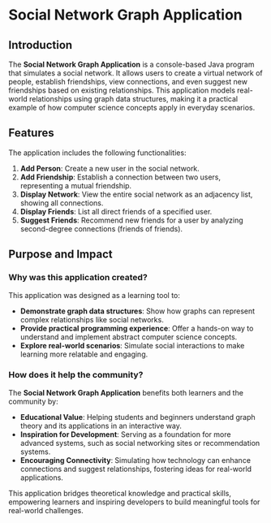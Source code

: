 # Social Network Graph Application

## Introduction
The **Social Network Graph Application** is a console-based Java program that simulates a social network. It allows users to create a virtual network of people, establish friendships, view connections, and even suggest new friendships based on existing relationships. This application models real-world relationships using graph data structures, making it a practical example of how computer science concepts apply in everyday scenarios.

## Features
The application includes the following functionalities:
1. **Add Person**: Create a new user in the social network.
2. **Add Friendship**: Establish a connection between two users, representing a mutual friendship.
3. **Display Network**: View the entire social network as an adjacency list, showing all connections.
4. **Display Friends**: List all direct friends of a specified user.
5. **Suggest Friends**: Recommend new friends for a user by analyzing second-degree connections (friends of friends).

## Purpose and Impact
### Why was this application created?
This application was designed as a learning tool to:
- **Demonstrate graph data structures**: Show how graphs can represent complex relationships like social networks.
- **Provide practical programming experience**: Offer a hands-on way to understand and implement abstract computer science concepts.
- **Explore real-world scenarios**: Simulate social interactions to make learning more relatable and engaging.

### How does it help the community?
The **Social Network Graph Application** benefits both learners and the community by:
- **Educational Value**: Helping students and beginners understand graph theory and its applications in an interactive way.
- **Inspiration for Development**: Serving as a foundation for more advanced systems, such as social networking sites or recommendation systems.
- **Encouraging Connectivity**: Simulating how technology can enhance connections and suggest relationships, fostering ideas for real-world applications.

This application bridges theoretical knowledge and practical skills, empowering learners and inspiring developers to build meaningful tools for real-world challenges.
